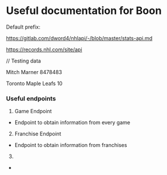 # Useful documentation for Boon


Default prefix: 

https://gitlab.com/dword4/nhlapi/-/blob/master/stats-api.md 

https://records.nhl.com/site/api

// Testing data


Mitch Marner 8478483

Toronto Maple Leafs  10




<h3><b>Useful endpoints</b></h3>

1) Game Endpoint
- Endpoint to obtain information from every game

2) Franchise Endpoint
- Endpoint to obtain information from franchises

3) 
- 